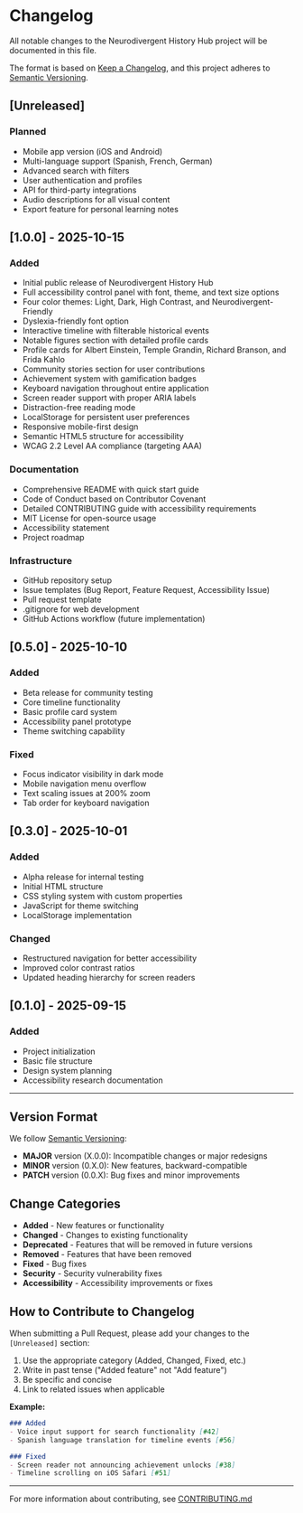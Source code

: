 # Changelog

All notable changes to the Neurodivergent History Hub project will be documented in this file.

The format is based on [Keep a Changelog](https://keepachangelog.com/en/1.0.0/),
and this project adheres to [Semantic Versioning](https://semver.org/spec/v2.0.0.html).

## [Unreleased]

### Planned
- Mobile app version (iOS and Android)
- Multi-language support (Spanish, French, German)
- Advanced search with filters
- User authentication and profiles
- API for third-party integrations
- Audio descriptions for all visual content
- Export feature for personal learning notes

## [1.0.0] - 2025-10-15

### Added
- Initial public release of Neurodivergent History Hub
- Full accessibility control panel with font, theme, and text size options
- Four color themes: Light, Dark, High Contrast, and Neurodivergent-Friendly
- Dyslexia-friendly font option
- Interactive timeline with filterable historical events
- Notable figures section with detailed profile cards
- Profile cards for Albert Einstein, Temple Grandin, Richard Branson, and Frida Kahlo
- Community stories section for user contributions
- Achievement system with gamification badges
- Keyboard navigation throughout entire application
- Screen reader support with proper ARIA labels
- Distraction-free reading mode
- LocalStorage for persistent user preferences
- Responsive mobile-first design
- Semantic HTML5 structure for accessibility
- WCAG 2.2 Level AA compliance (targeting AAA)

### Documentation
- Comprehensive README with quick start guide
- Code of Conduct based on Contributor Covenant
- Detailed CONTRIBUTING guide with accessibility requirements
- MIT License for open-source usage
- Accessibility statement
- Project roadmap

### Infrastructure
- GitHub repository setup
- Issue templates (Bug Report, Feature Request, Accessibility Issue)
- Pull request template
- .gitignore for web development
- GitHub Actions workflow (future implementation)

## [0.5.0] - 2025-10-10

### Added
- Beta release for community testing
- Core timeline functionality
- Basic profile card system
- Accessibility panel prototype
- Theme switching capability

### Fixed
- Focus indicator visibility in dark mode
- Mobile navigation menu overflow
- Text scaling issues at 200% zoom
- Tab order for keyboard navigation

## [0.3.0] - 2025-10-01

### Added
- Alpha release for internal testing
- Initial HTML structure
- CSS styling system with custom properties
- JavaScript for theme switching
- LocalStorage implementation

### Changed
- Restructured navigation for better accessibility
- Improved color contrast ratios
- Updated heading hierarchy for screen readers

## [0.1.0] - 2025-09-15

### Added
- Project initialization
- Basic file structure
- Design system planning
- Accessibility research documentation

---

## Version Format

We follow [Semantic Versioning](https://semver.org/):
- **MAJOR** version (X.0.0): Incompatible changes or major redesigns
- **MINOR** version (0.X.0): New features, backward-compatible
- **PATCH** version (0.0.X): Bug fixes and minor improvements

## Change Categories

- **Added** - New features or functionality
- **Changed** - Changes to existing functionality
- **Deprecated** - Features that will be removed in future versions
- **Removed** - Features that have been removed
- **Fixed** - Bug fixes
- **Security** - Security vulnerability fixes
- **Accessibility** - Accessibility improvements or fixes

## How to Contribute to Changelog

When submitting a Pull Request, please add your changes to the `[Unreleased]` section:

1. Use the appropriate category (Added, Changed, Fixed, etc.)
2. Write in past tense ("Added feature" not "Add feature")
3. Be specific and concise
4. Link to related issues when applicable

**Example:**
```markdown
### Added
- Voice input support for search functionality [#42]
- Spanish language translation for timeline events [#56]

### Fixed
- Screen reader not announcing achievement unlocks [#38]
- Timeline scrolling on iOS Safari [#51]
```

---

For more information about contributing, see [CONTRIBUTING.md](CONTRIBUTING.md)